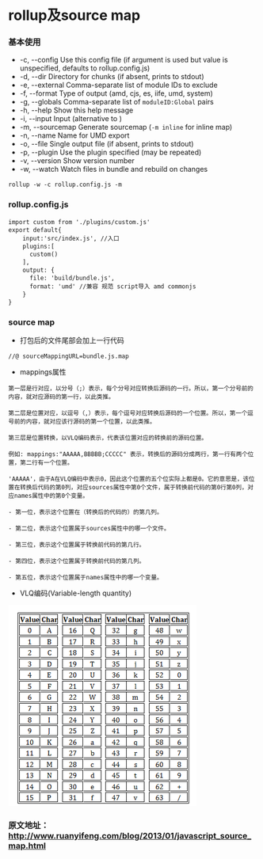 # rollup及source map

### 基本使用
- -c, --config <filename>     Use this config file (if argument is used but value is unspecified, defaults to rollup.config.js)
- -d, --dir <dirname>         Directory for chunks (if absent, prints to stdout)
- -e, --external <ids>        Comma-separate list of module IDs to exclude
- -f, --format <format>       Type of output (amd, cjs, es, iife, umd, system)
- -g, --globals <pairs>       Comma-separate list of `moduleID:Global` pairs
- -h, --help                  Show this help message
- -i, --input <filename>      Input (alternative to <entry file>)
- -m, --sourcemap             Generate sourcemap (`-m inline` for inline map)
- -n, --name <name>           Name for UMD export
- -o, --file <output>         Single output file (if absent, prints to stdout)
- -p, --plugin <plugin>       Use the plugin specified (may be repeated)
- -v, --version               Show version number
- -w, --watch                 Watch files in bundle and rebuild on changes

```
rollup -w -c rollup.config.js -m
```

### rollup.config.js

```
import custom from './plugins/custom.js'
export default{
    input:'src/index.js', //入口
    plugins:[
      custom()
    ],
    output: {
      file: 'build/bundle.js',
      format: 'umd' //兼容 规范 script导入 amd commonjs
    }
}
```

### source map
- 打包后的文件尾部会加上一行代码

```
//@ sourceMappingURL=bundle.js.map
```

- mappings属性

```
第一层是行对应，以分号（;）表示，每个分号对应转换后源码的一行。所以，第一个分号前的内容，就对应源码的第一行，以此类推。

第二层是位置对应，以逗号（,）表示，每个逗号对应转换后源码的一个位置。所以，第一个逗号前的内容，就对应该行源码的第一个位置，以此类推。

第三层是位置转换，以VLQ编码表示，代表该位置对应的转换前的源码位置。

例如: mappings:"AAAAA,BBBBB;CCCCC" 表示，转换后的源码分成两行，第一行有两个位置，第二行有一个位置。

'AAAAA'，由于A在VLQ编码中表示0，因此这个位置的五个位实际上都是0。它的意思是，该位置在转换后代码的第0列，对应sources属性中第0个文件，属于转换前代码的第0行第0列，对应names属性中的第0个变量。

- 第一位，表示这个位置在（转换后的代码的）的第几列。

- 第二位，表示这个位置属于sources属性中的哪一个文件。

- 第三位，表示这个位置属于转换前代码的第几行。

- 第四位，表示这个位置属于转换前代码的第几列。

- 第五位，表示这个位置属于names属性中的哪一个变量。
```

- VLQ编码(Variable-length quantity)

![image](../../../imgs/vlq.png)

### 原文地址：http://www.ruanyifeng.com/blog/2013/01/javascript_source_map.html